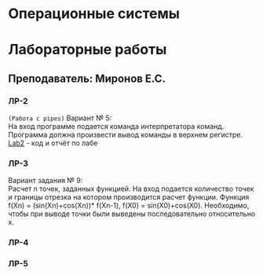 # Операционные системы

# Лабораторные работы
## Преподаватель: Миронов Е.С.

### ЛР-2
`(Работа с pipes)` 
Вариант № 5:    
На вход программе подается команда интерпретатора команд. Программа должна произвести вывод команды в верхнем регистре.  
[Lab2](https://github.com/patrikeyeva/Institute/tree/master/OS/lab2) - код и отчёт по лабе  


### ЛР-3
Вариант задания № 9:  
Расчет n точек, заданных функцией. На вход подается количество точек и границы отрезка на котором производится расчет функции. Функция f(Xn) = (sin(Xn)+cos(Xn))* f(Xn-1), f(X0) = sin(X0)+cos(X0). Необходимо, чтобы при выводе точки были выведены последовательно относительно x.  



### ЛР-4


### ЛР-5

